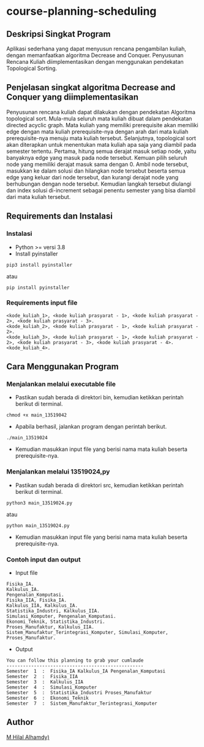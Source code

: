 # course-planning-scheduling
## Deskripsi Singkat Program
Aplikasi sederhana yang dapat menyusun rencana pengambilan kuliah, dengan memanfaatkan algoritma Decrease and Conquer. Penyusunan Rencana Kuliah diimplementasikan dengan menggunakan pendekatan Topological Sorting.
## Penjelasan singkat algoritma Decrease and Conquer yang diimplementasikan
Penyusunan rencana kuliah dapat dilakukan dengan pendekatan Algoritma topological sort. Mula-mula seluruh mata kuliah dibuat dalam pendekatan directed acyclic graph. Mata kuliah yang memiliki prerequisite akan memiliki edge dengan mata kuliah prerequisite-nya dengan arah dari mata kuliah prerequisite-nya menuju mata kuliah tersebut. Selanjutnya, topological sort akan diterapkan untuk menentukan mata kuliah apa saja yang diambil pada semester tertentu.
Pertama, hitung semua derajat masuk setiap node, yaitu banyaknya edge yang masuk pada node tersebut. Kemuan pilih seluruh node yang memiliki derajat masuk sama dengan 0. Ambil node tersebut, masukkan ke dalam solusi dan hilangkan node tersebut beserta semua edge yang keluar dari node tersebut, dan kurangi derajat node yang berhubungan dengan node tersebut. Kemudian langkah tersebut diulangi dan index solusi di-increment sebagai penentu semester yang bisa diambil dari mata kuliah tersebut.
## Requirements dan Instalasi
### Instalasi
- Python >= versi 3.8
- Install pyinstaller
```
pip3 install pyinstaller
```
atau
```
pip install pyinstaller
```
### Requirements input file
```
<kode_kuliah_1>, <kode kuliah prasyarat - 1>, <kode kuliah prasyarat - 2>, <kode kuliah prasyarat - 3>.
<kode_kuliah_2>, <kode kuliah prasyarat - 1>, <kode kuliah prasyarat - 2>.
<kode_kuliah_3>, <kode kuliah prasyarat - 1>, <kode kuliah prasyarat - 2>, <kode kuliah prasyarat - 3>, <kode kuliah prasyarat - 4>.
<kode_kuliah_4>.
```
## Cara Menggunakan Program
### Menjalankan melalui executable file
- Pastikan sudah berada di direktori bin, kemudian ketikkan perintah berikut di terminal.
```
chmod +x main_13519042
```
- Apabila berhasil, jalankan program dengan perintah berikut.
```
./main_13519024
```
- Kemudian masukkan input file yang berisi nama mata kuliah beserta prerequisite-nya.
### Menjalankan melalui 13519024,py
- Pastikan sudah berada di direktori src, kemudian ketikkan perintah berikut di terminal.
```
python3 main_13519024.py
```
atau
```
python main_13519024.py
```
- Kemudian masukkan input file yang berisi nama mata kuliah beserta prerequisite-nya.
### Contoh input dan output
- Input file
```
Fisika_IA.
Kalkulus_IA.
Pengenalan_Komputasi.
Fisika_IIA, Fisika_IA.
Kalkulus_IIA, Kalkulus_IA.
Statistika_Industri, Kalkulus_IIA.
Simulasi_Komputer, Pengenalan_Komputasi.
Ekonomi_Teknik, Statistika_Industri.
Proses_Manufaktur, Kalkulus_IIA.
Sistem_Manufaktur_Terintegrasi_Komputer, Simulasi_Komputer, Proses_Manufaktur.
```
- Output
```
You can follow this planning to grab your cumlaude
--------------------------------------------------
Semester  1  :  Fisika_IA Kalkulus_IA Pengenalan_Komputasi
Semester  2  :  Fisika_IIA
Semester  3  :  Kalkulus_IIA
Semester  4  :  Simulasi_Komputer
Semester  5  :  Statistika_Industri Proses_Manufaktur
Semester  6  :  Ekonomi_Teknik
Semester  7  :  Sistem_Manufaktur_Terintegrasi_Komputer
```
## Author
[M Hilal Alhamdy)](https://github.com/hilalhmdy)